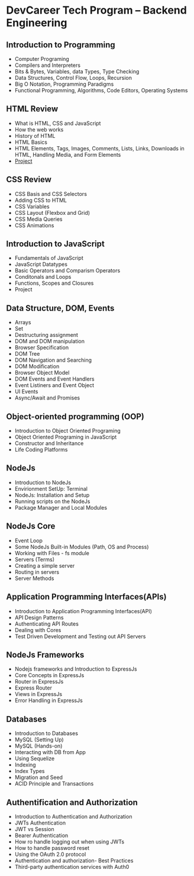 #	DevCareer Tech Program – Backend Engineering

##	Introduction to Programming
-	Computer Programing
-	Compilers and Interpreters
-	Bits & Bytes, Variables, data Types, Type Checking
-	Data Structures, Control Flow, Loops, Recursion
-	Big O Notation, Programming Paradigms
-	Functional Programming, Algorithms, Code Editors, Operating Systems

##	HTML Review
-	What is HTML, CSS and JavaScript
-	How the web works
-	History of HTML
-	HTML Basics
-	HTML Elements, Tags, Images, Comments, 	Lists, Links, Downloads in HTML, Handling Media, and Form Elements
-	[Project](./Assignment_A/)

##	CSS Review
-	CSS Basis and CSS Selectors
-	Adding CSS to HTML 
-	CSS Variables
-	CSS Layout (Flexbox and Grid)
-	CSS Media Queries
-	CSS Animations	

##	Introduction to JavaScript
-	Fundamentals of JavaScript
-	JavaScript Datatypes
-	Basic Operators and Comparism Operators
-	Conditonals and Loops
-	Functions, Scopes and Closures
-	Project

##	Data Structure, DOM, Events
-	Arrays
-	Set
-	Destructuring assignment
-	DOM and DOM manipulation
-	Browser Specification
-	DOM Tree
-	DOM Navigation and Searching
-	DOM Modification
-	Browser Object Model
-	DOM Events and Event Handlers
-	Event Listiners and Event Object
-	UI Events	
-	Async/Await and Promises

##	Object-oriented programming (OOP)
-	Introduction to Object Oriented Programing
-	Object Oriented Programing in JavaScript
-	Constructor and Inheritance
-	Life Coding Platforms

##	NodeJs
-	Introduction to NodeJs
-	Envirionment SetUp: Terminal
-	NodeJs: Installation and Setup
-	Running scripts on the NodeJs
-	Package Manager and Local Modules

##	NodeJs Core
-	Event Loop
-	Some NodeJs Built-in Modules (Path, OS and Process)
-	Working with Files - fs module
-	Servers (Terms)
-	Creating a simple server
-	Routing in servers
-	Server Methods

##	Application Programming Interfaces(APIs)
-	Introduction to Application Programming Interfaces(API)
-	API Design Patterns
-	Authenticating API Routes
-	Dealing with Cores
-	Test Driven Development and Testing out API Servers

##	NodeJs Frameworks
-	Nodejs frameworks and Introduction to ExpressJs
-	Core Concepts in ExpressJs
-	Router in ExpressJs
-	Express Router
-	Views in ExpressJs
-	Error Handling in ExpressJs

##	Databases
-	Introduction to Databases
-	MySQL (Setting Up)
-	MySQL (Hands-on)
-	Interacting with DB from App
-	Using Sequelize
-	Indexing
-	Index Types
-	Migration and Seed
-	ACID Principle and Transactions

##	Authentification and Authorization
-	Introduction to Authentication and Authorization
-	JWTs Authentication
-	JWT vs Session
-	Bearer Authentication
-	How ro handle logging out when using JWTs
-	How to handle password reset
-	Using the OAuth 2.0 protocol
-	Authentication and authorization- Best Practices
-	Third-party authentication services with Auth0